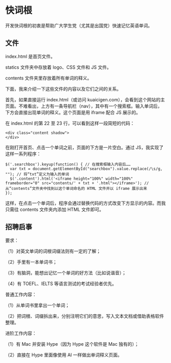 # 快词根

开发快词根的初衷是帮助广大学生党（尤其是出国党）快速记忆英语单词。

## 文件

index.html 是首页文件。

statics 文件夹中存放着 logo、CSS 文件和 JS 文件。

contents 文件夹里存放着所有单词的释义。

下面，我来介绍一下这些文件的内容以及它们之间的关系。

首先，如果直接运行 index.html（或访问 kuaicigen.com），会看到这个网站的主页面。不难看出，上方有一条导航栏（nav），其中有一个搜索框。输入单词后，下方会直接出现单词的释义。这个页面是用 iframe 配合 JS 展示的。

在 index.html 的第 22 至 23 行，可以看到这样一段简短的代码：

    <div class="content shadow">
    </div>

在刚打开首页、点击一个单词之前，页面的下方是一片空白。通过 JS，我实现了这样一系列程序：

    $('.searchbox').keyup(function() { // 在搜索框输入内容后……
      var txt = document.getElementById("searchbox").value.replace(/\s/g, ""); // 将“txt”定义为输入的单词
      $('.content').html('<iframe height="100%" width="100%" frameborder="0" src="contents/' + txt + '.html"></iframe>'); // 从“contents”文件夹中找到以这个单词命名的 HTML 文件并以 iframe 展示出来
    });

这样，在点击一个单词后，程序会通过替换代码的方式改变下方显示的内容。而我只需往 contents 文件夹内添加 HTML 文件即可。

## 招聘启事

要求：

（1）对英文单词的词根词缀法则有一定的了解；

（2）手里有一本单词书；

（3）有脑洞，能想出记忆一个单词的好方法（比如说谐音）；

（4）有 TOEFL、IELTS 等语言测试的考试经验者优先。

普通工作内容：

（1）从单词书里拿出一个单词；

（2）把词根、词缀拆出来，分别注明它们的意思，写入文本文档或借助表格软件整理。

进阶工作内容：

（1）有 Mac 并安装 Hype（因为 Hype 这个软件是 Mac 独有的）；

（2）直接在 Hype 里面像使用 AI 一样做出单词释义页面。